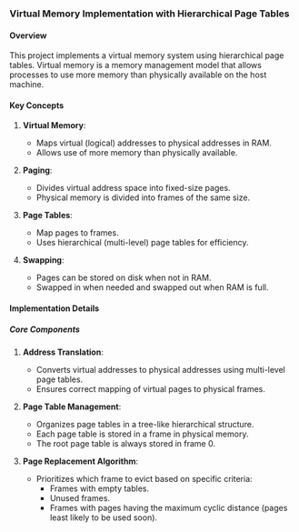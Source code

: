### Virtual Memory Implementation with Hierarchical Page Tables

#### Overview

This project implements a virtual memory system using hierarchical page tables. Virtual memory is a memory management model that allows processes to use more memory than physically available on the host machine.

#### Key Concepts

1. **Virtual Memory**:
   - Maps virtual (logical) addresses to physical addresses in RAM.
   - Allows use of more memory than physically available.

2. **Paging**:
   - Divides virtual address space into fixed-size pages.
   - Physical memory is divided into frames of the same size.

3. **Page Tables**:
   - Map pages to frames.
   - Uses hierarchical (multi-level) page tables for efficiency.

4. **Swapping**:
   - Pages can be stored on disk when not in RAM.
   - Swapped in when needed and swapped out when RAM is full.

#### Implementation Details

##### Core Components

1. **Address Translation**:
   - Converts virtual addresses to physical addresses using multi-level page tables.
   - Ensures correct mapping of virtual pages to physical frames.

2. **Page Table Management**:
   - Organizes page tables in a tree-like hierarchical structure.
   - Each page table is stored in a frame in physical memory.
   - The root page table is always stored in frame 0.

3. **Page Replacement Algorithm**:
   - Prioritizes which frame to evict based on specific criteria:
     - Frames with empty tables.
     - Unused frames.
     - Frames with pages having the maximum cyclic distance (pages least likely to be used soon).
